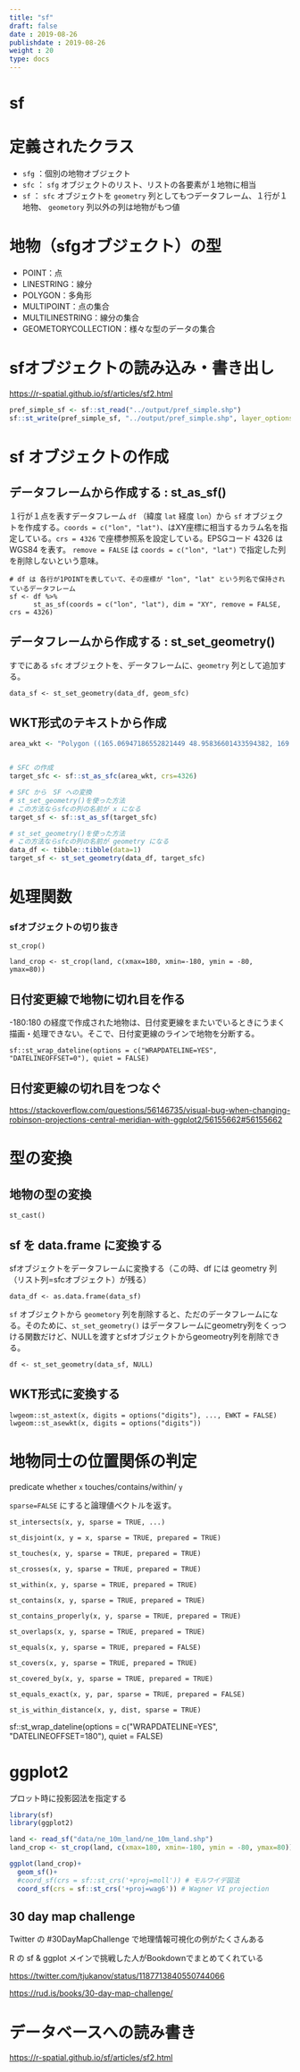 ```yaml
---
title: "sf"
draft: false
date : 2019-08-26
publishdate : 2019-08-26
weight : 20
type: docs
---
```



# sf

# 定義されたクラス

- `sfg` ：個別の地物オブジェクト
- `sfc` ： `sfg` オブジェクトのリスト、リストの各要素が１地物に相当
- `sf` ： `sfc` オブジェクトを `geometry` 列としてもつデータフレーム、１行が１地物、 `geometory` 列以外の列は地物がもつ値


# 地物（sfgオブジェクト）の型

- POINT：点
- LINESTRING：線分
- POLYGON：多角形
- MULTIPOINT：点の集合
- MULTILINESTRING：線分の集合
- GEOMETORYCOLLECTION：様々な型のデータの集合



# sfオブジェクトの読み込み・書き出し

https://r-spatial.github.io/sf/articles/sf2.html


```r
pref_simple_sf <- sf::st_read("../output/pref_simple.shp")
sf::st_write(pref_simple_sf, "../output/pref_simple.shp", layer_options = "ENCODING=UTF-8")
```


# sf オブジェクトの作成

## データフレームから作成する : st_as_sf()

１行が１点を表すデータフレーム `df` （緯度 `lat` 経度 `lon`）から `sf` オブジェクトを作成する。`coords = c("lon", "lat")`、はXY座標に相当するカラム名を指定している。`crs = 4326`  で座標参照系を設定している。EPSGコード 4326 は WGS84 を表す。 `remove = FALSE` は `coords = c("lon", "lat")` で指定した列を削除しないという意味。

```{r}
# df は 各行が1POINTを表していて、その座標が "lon", "lat" という列名で保持されているデータフレーム
sf <- df %>% 
      st_as_sf(coords = c("lon", "lat"), dim = "XY", remove = FALSE, crs = 4326)
```

## データフレームから作成する : st_set_geometry()

すでにある `sfc` オブジェクトを、データフレームに、`geometry` 列として追加する。

`data_sf <- st_set_geometry(data_df, geom_sfc)`



## WKT形式のテキストから作成

```r
area_wkt <- "Polygon ((165.06947186552821449 48.95836601433594382, 169.89568502076190271 45.13709077274640435, -149.95899646070347444 44.98161022438796408, -149.95031841566071762 53.86930346517581114, -163.23108263759604597 52.2378116240458894, -168.71541576854343703 50.45207289660321948, 164.95978520290927349 51.55926363240160981, 165.06947186552821449 48.95836601433594382))"


# SFC の作成
target_sfc <- sf::st_as_sfc(area_wkt, crs=4326)

# SFC から　SF への変換
# st_set_geometry()を使った方法
# この方法ならsfcの列の名前が x になる
target_sf <- sf::st_as_sf(target_sfc)

# st_set_geometry()を使った方法
# この方法ならsfcの列の名前が geometry になる
data_df <- tibble::tibble(data=1)
target_sf <- st_set_geometry(data_df, target_sfc)
```


# 処理関数

### sfオブジェクトの切り抜き

`st_crop() `

```
land_crop <- st_crop(land, c(xmax=180, xmin=-180, ymin = -80, ymax=80))
```

## 日付変更線で地物に切れ目を作る


-180:180 の経度で作成された地物は、日付変更線をまたいでいるときにうまく描画・処理できない。そこで、日付変更線のラインで地物を分断する。

```
sf::st_wrap_dateline(options = c("WRAPDATELINE=YES", "DATELINEOFFSET=0"), quiet = FALSE)
```


## 日付変更線の切れ目をつなぐ

https://stackoverflow.com/questions/56146735/visual-bug-when-changing-robinson-projections-central-meridian-with-ggplot2/56155662#56155662






# 型の変換

## 地物の型の変換

`st_cast()`



## sf を data.frame に変換する

sfオブジェクトをデータフレームに変換する（この時、df には geometry 列（リスト列=sfcオブジェクト）が残る）

```
data_df <- as.data.frame(data_sf)
```

`sf` オブジェクトから `geometory` 列を削除すると、ただのデータフレームになる。そのために、`st_set_geometry()` はデータフレームにgeometry列をくっつける関数だけど、NULLを渡すとsfオブジェクトからgeomeotry列を削除できる。

`df <- st_set_geometry(data_sf, NULL)`

## WKT形式に変換する

```
lwgeom::st_astext(x, digits = options("digits"), ..., EWKT = FALSE)
lwgeom::st_asewkt(x, digits = options("digits"))
```



# 地物同士の位置関係の判定

predicate whether `x` touches/contains/within/ `y` 

`sparse=FALSE` にすると論理値ベクトルを返す。

`st_intersects(x, y, sparse = TRUE, ...)`

`st_disjoint(x, y = x, sparse = TRUE, prepared = TRUE)`

`st_touches(x, y, sparse = TRUE, prepared = TRUE)`

`st_crosses(x, y, sparse = TRUE, prepared = TRUE)`

`st_within(x, y, sparse = TRUE, prepared = TRUE)`

`st_contains(x, y, sparse = TRUE, prepared = TRUE)`

`st_contains_properly(x, y, sparse = TRUE, prepared = TRUE)`

`st_overlaps(x, y, sparse = TRUE, prepared = TRUE)`

`st_equals(x, y, sparse = TRUE, prepared = FALSE)`

`st_covers(x, y, sparse = TRUE, prepared = TRUE)`

`st_covered_by(x, y, sparse = TRUE, prepared = TRUE)`

`st_equals_exact(x, y, par, sparse = TRUE, prepared = FALSE)`

`st_is_within_distance(x, y, dist, sparse = TRUE)`









sf::st_wrap_dateline(options = c("WRAPDATELINE=YES", "DATELINEOFFSET=180"), quiet = FALSE)







# ggplot2

プロット時に投影図法を指定する

```r
library(sf)
library(ggplot2)

land <- read_sf("data/ne_10m_land/ne_10m_land.shp")
land_crop <- st_crop(land, c(xmax=180, xmin=-180, ymin = -80, ymax=80))

ggplot(land_crop)+
  geom_sf()+
  #coord_sf(crs = sf::st_crs('+proj=moll')) # モルワイデ図法
  coord_sf(crs = sf::st_crs('+proj=wag6')) # Wagner VI projection
```

## 30 day map challenge 

Twitter の #30DayMapChallenge で地理情報可視化の例がたくさんある

R の sf & ggplot メインで挑戦した人がBookdownでまとめてくれている

https://twitter.com/tjukanov/status/1187713840550744066


https://rud.is/books/30-day-map-challenge/



# データベースへの読み書き

https://r-spatial.github.io/sf/articles/sf2.html

